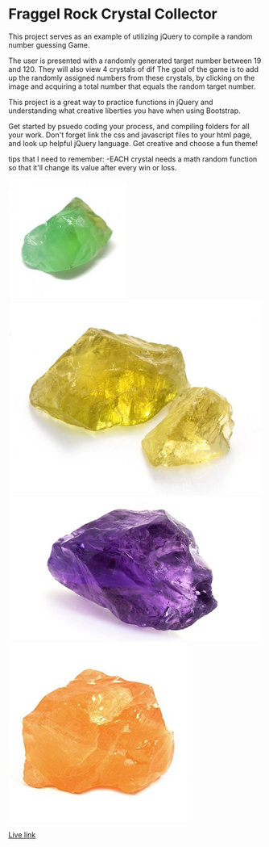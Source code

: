 # Fraggel Rock Crystal Collector

This project serves as an example of utilizing jQuery to compile a random number guessing Game.

The user is presented with a randomly generated target number between 19 and 120. They will also view 4 crystals of dif
The goal of the game is to add up the randomly assigned numbers from these crystals, by clicking on the image and acquiring a total number that equals the random target number.

This project is a great way to practice functions in jQuery and understanding what creative liberties you have when using Bootstrap.

Get started by psuedo coding your process, and compiling folders for all your work. Don't forget link the css and javascript files to your html page, and look up helpful jQuery language.
Get creative and choose a fun theme!

tips that I need to remember: -EACH crystal needs a math random function so that it'll change its value after every win or loss.

![Green Crystal](./assets/images/crystal-green.jpg)
![Yellow Crystal](https://github.com/KristenDLR/unit-4-game/blob/master/assets/images/crystal-yellow.jpg)
![Purple Crystal](./assets/images/crystal-purple.jpg)
![Orange Crustal](https://github.com/KristenDLR/unit-4-game/blob/master/assets/images/crystal-orange.jpg)

[Live link](https://kristendlr.github.io/unit-4-game/)
